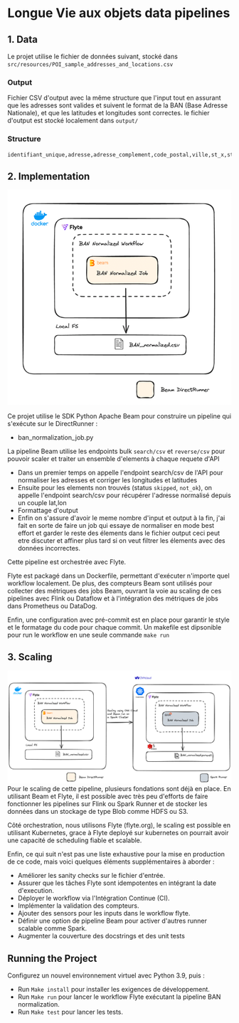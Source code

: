 # Longue Vie aux objets data pipelines

## 1. Data
Le projet utilise le fichier de données suivant, stocké dans `src/resources/POI_sample_addresses_and_locations.csv`
### Output 

Fichier CSV d'output avec la même structure que l'input tout en assurant que les adresses sont 
valides et suivent le format de la BAN (Base Adresse Nationale), et que les latitudes et 
longitudes sont correctes.
le fichier d'output est stocké localement dans `output/`
### Structure

```csv
identifiant_unique,adresse,adresse_complement,code_postal,ville,st_x,st_y
```

## 2. Implementation
![img_1.png](docs/actual.png)

Ce projet utilise le SDK Python Apache Beam pour construire un pipeline qui s'exécute sur 
le DirectRunner :

- ban_normalization_job.py

La pipeline Beam utilise les endpoints bulk `search/csv` et `reverse/csv` pour pouvoir scaler et traiter un ensemble d'elements à chaque requete d'API
- Dans un premier temps on appelle l'endpoint search/csv de l'API pour normaliser les adresses et corriger les longitudes et latitudes
- Ensuite pour les elements non trouvés (status `skipped`, `not_ok`), on appelle l'endpoint search/csv pour récupérer l'adresse normalisé depuis un couple lat,lon
- Formattage d'output 
- Enfin on s'assure d'avoir le meme nombre d'input et output à la fin, j'ai fait en sorte de faire un job qui essaye de normaliser en mode best effort et garder le reste des élements dans le fichier output ceci peut etre discuter et affiner plus tard si on veut filtrer les élements avec des données incorrectes.

Cette pipeline est orchestrée avec Flyte.

Flyte est packagé dans un Dockerfile, permettant d'exécuter n'importe quel workflow localement. De 
plus, des compteurs Beam sont utilisés pour collecter des métriques des jobs Beam, 
ouvrant la voie au scaling de ces pipelines avec Flink ou Dataflow et à l'intégration des 
métriques de jobs dans Prometheus ou DataDog.

Enfin, une configuration avec pré-commit est en place pour garantir le style et le formatage du 
code pour chaque commit.
Un makefile est dipsonible pour run le workflow en une seule commande `make run`
## 3. Scaling
![img.png](docs/scaling.png)
Pour le scaling de cette pipeline, plusieurs fondations sont déjà en place. En utilisant Beam et 
Flyte,
il est 
possible avec très peu d'efforts de faire fonctionner les pipelines sur Flink ou Spark Runner et de 
stocker les données dans un stockage de type Blob comme HDFS ou S3.

Côté orchestration, nous utilisons Flyte (flyte.org), le scaling est possible en utilisant 
Kubernetes, grace à Flyte deployé sur kubernetes on pourrait avoir une capacité de scheduling 
fiable et scalable.

Enfin, ce qui suit n'est pas une liste exhaustive pour la mise en production de ce code, mais voici quelques éléments supplémentaires à aborder :

- Améliorer les sanity checks sur le fichier d'entrée.
- Assurer que les tâches Flyte sont idempotentes en intégrant la date d'execution.
- Déployer le workflow via l'Intégration Continue (CI).
- Implémenter la validation des compteurs.
- Ajouter des sensors pour les inputs dans le workflow flyte.
- Définir une option de pipeline Beam pour activer d'autres runner scalable comme Spark.
- Augmenter la couverture des docstrings et des unit tests


## Running the Project
Configurez un nouvel environnement virtuel avec Python 3.9, puis :

- Run `Make install` pour installer les exigences de développement.
- Run `Make run` pour lancer le workflow Flyte exécutant la pipeline BAN normalization.
- Run `Make test` pour lancer les tests.

